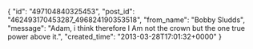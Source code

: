  {
   "id": "497104840325453",
   "post_id": "462493170453287_496824190353518",
   "from_name": "Bobby Sludds",
   "message": "Adam, i think therefore I Am not the crown but the one true power above it.",
   "created_time": "2013-03-28T17:01:32+0000"
 }
